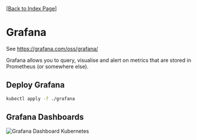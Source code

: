 [[Back to Index Page](../README.md)]

# Grafana

See https://grafana.com/oss/grafana/

Grafana allows you to query, visualise and alert on metrics that are stored in Prometheus (or somewhere else).

## Deploy Grafana

```bash
kubectl apply -f ./grafana
```

## Grafana Dashboards

![Grafana Dashboard Kubernetes](../images/grafana/grafana-dashboard-kubernetes.png)
